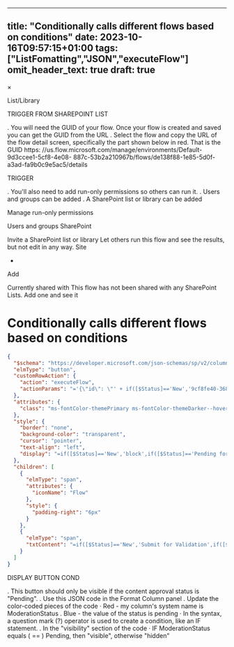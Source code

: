 
---
title: "Conditionally calls different flows based on conditions"
date: 2023-10-16T09:57:15+01:00
tags: ["ListFomatting","JSON","executeFlow"]
omit_header_text: true
draft: true
---


×

List/Library

TRIGGER FROM SHAREPOINT LIST

. You will need the GUID of your flow. Once your flow is created and
saved you can get the GUID from the URL
. Select the flow and copy the URL of the flow detail screen, specifically
the part shown below in red. That is the GUID
https: //us.flow.microsoft.com/manage/environments/Default-9d3ccee1-5cf8-4e08-
887c-53b2a210967b/flows/de138f88-1e85-5d0f-a3ad-fa9b0c9e5ac5/details

TRIGGER

. You'll also need to add run-only
permissions so others can run it.
. Users and groups can be added
. A SharePoint list or library can be added


Manage run-only permissions

Users and groups SharePoint

Invite a SharePoint list or library
Let others run this flow and see the results, but not edit in any way.
Site

+

Add

Currently shared with
This flow has not been shared with any SharePoint Lists. Add one and see it

# Conditionally calls different flows based on conditions
```JSON
{
  "$schema": "https://developer.microsoft.com/json-schemas/sp/v2/column-formatting.schema.json",
  "elmType": "button",
  "customRowAction": {
    "action": "executeFlow",
    "actionParams": "='{\"id\": \"' + if([$Status]=='New','9cf8fe40-3686-48a9-948f-69c2d2e2194f',if([$Status]=='Pending for Approval','10gd7cf9-1695-4743-bfc0-88ef98bf6180',if([$Status]=='Authorised' && [$ProcessingDate],'779gg0ab-c1b1-4625-8b87-98c15ada599f',''))) + '\"}'"
  },
  "attributes": {
    "class": "ms-fontColor-themePrimary ms-fontColor-themeDarker--hover"
  },
  "style": {
    "border": "none",
    "background-color": "transparent",
    "cursor": "pointer",
    "text-align": "left",
    "display": "=if([$Status]=='New','block',if([$Status]=='Pending for Approval','block',if([$Status]=='Approved' && [$ProcessingDate],'block','none')))"
  },
  "children": [
    {
      "elmType": "span",
      "attributes": {
        "iconName": "Flow"
      },
      "style": {
        "padding-right": "6px"
      }
    },
    {
      "elmType": "span",
      "txtContent": "=if([$Status]=='New','Submit for Validation',if([$Status]=='Pending for Approval','Submit for Approval',if([$Status]=='Approved' && [$ProcessingDate],'Submit for Processing','')))"
    }
  ]
}
```

DISPLAY BUTTON COND

. This button should only be visible if the
content approval status is "Pending".
. Use this JSON code in the Format Column
panel
. Update the color-coded pieces of the code
· Red - my column's system name is
ModerationStatus
. Blue - the value of the status is pending
· In the syntax, a question mark (?) operator
is used to create a condition, like an IF
statement.
. In the "visibility" section of the code
· IF ModerationStatus equals ( == ) Pending,
then "visible", otherwise "hidden"